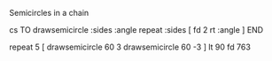 Semicircles in a chain

cs
TO drawsemicircle :sides :angle
repeat :sides
[
  fd 2
  rt :angle 
  ]
END


repeat 5
[
drawsemicircle 60 3
drawsemicircle 60 -3
]
lt 90
fd 763